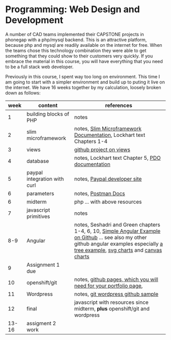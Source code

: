 Programming: Web Design and Development
=======================================

A number of CAD teams implemented their CAPSTONE projects in phonegap with a php/mysql backend. This is an attractive platform, because php and mysql are readily available on the internet for free. When the teams chose this technology combination they were able to get something that they could show to their customers very quickly. If you embrace the material in this course, you will have everything that you need to be a full stack web developer.

Previously in this course, I spent way too long on environment. This time I am going to start with a simpler environment and build up to puting it live on the internet. We have 16 weeks together by my calculation, loosely broken down as follows:

week|content|references
--|--|--
1|building blocks of PHP| notes
2|slim microframework|notes, [Slim Microframework Documentation](https://www.slimframework.com/), Lockhart text Chapters 1-4
3|views|[github project on views](https://github.com/rhildred/slimphpviews)
4|database|notes, Lockhart text Chapter 5, [PDO documentation](http://php.net/manual/en/book.pdo.php)
5|paypal integration with curl|notes, [Paypal developer site](https://developer.paypal.com/)
6|parameters| notes, [Postman Docs](https://www.getpostman.com/docs)
6|midterm|php ... with above resources
7|javascript primitives|notes
8-9|Angular|notes, Seshadri and Green chapters 1-4, 6, 10, [Simple Angular Example on Github](https://github.com/rhildred/simpleangular) ... see also my other github angular examples especially [a tree example](https://github.com/rhildred/angular-tree-repeat), [svg charts](http://crudbetter.github.io/angular-charts/) and [canvas charts](http://jtblin.github.io/angular-chart.js/)
9|Assignment 1 due
10|openshift/git|notes, [github pages, which you will need for your portfolio page](https://pages.github.com/), 
11|Wordpress|notes, [git wordpress github sample](https://github.com/rhildred/gitwordpress)
12|final|javascript with resources since midterm, **plus** openshift/git and wordpress
13-16|assigment 2 work


